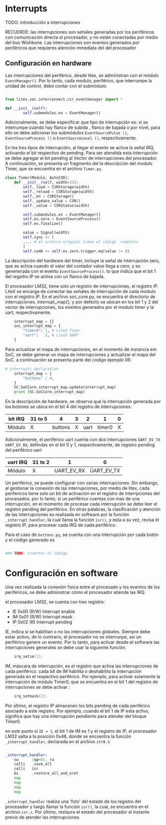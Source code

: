 # Interrupts

TODO: introducción a interrupciones


RECUERDE: las interrupciones son señales generadas por los periféricos con comunicación directa al procesador, y no están conectadas por medio del bus Wishbone. Las interrupciones son eventos generados por periféricos que requieres atención inmediata del del procesador


## Configuración en hardware

Las interrupciones del periférico, desde litex, se administran con el módulo `EventManager()`. Por lo tanto, cada modulo, periférico, que interrumpe la unidad de control, debe contar con el submódulo:


```python

from litex.soc.interconnect.csr_eventmanager import *

def __init__(self):
        self.submodules.ev = EventManager()

```

Adicionalmente, se debe especificar que tipo de interrupción es: si se interrumpe cuando hay flanco de subida , flanco de bajada o por nivel, para ello se debe adicionar los submódulos  `EventSourcePulse ()`, `EventSourceProcess ()` o `EventSourceLevel ()`, respectivamente.

En los tres tipos de interrupción, al llegar el evento se activa la señal IRQ, activando el bit respectivo de pending. Para ser atendida esta interrupción se debe agregar el bit pending al Vector de interrupciones del procesador. A continuación, se presenta un fragmento del la descripción del modulo Timer, que se encuentra en el archivo `Timer.py`.

```python
class Timer(Module, AutoCSR):
    def __init__(self, width=32):
        self._load = CSRStorage(width)
        self._reload = CSRStorage(width)
        self._en = CSRStorage()
        self._update_value = CSR()
        self._value = CSRStatus(width)

        self.submodules.ev = EventManager()
        self.ev.zero = EventSourceProcess()
        self.ev.finalize()

        value = Signal(width)
        self.sync += [
        .... # el archivo original tiene el código  completo
        ]
        self.comb += self.ev.zero.trigger.eq(value != 0)

```

La descripción del hardware del timer, incluye la señal de interrupción zero, que se activa cuando el valor del contador value llega a cero, y es genenerada con el evento
`EventSourceProcess()`. lo que indica que el bit 1 del regsitro IP se activa con un flanco de bajada.

El procesador LM32, tiene solo un registro de interrupciones, el registro IP. LiteX se encarga de conectar las señales de interrupción de cada módulo  con el registro IP. En el archivo soc_core.py, se encuentra el directorio de interrupciones, interrupt_map{}, y por defecto se ubican en los bit 1 y 2 del vector de interrupciones, los eventos generados por el modulo timer y la uart, respectivamente.

```python
    interrupt_map = {}
    soc_interrupt_map = {
        "timer0": 1, # LiteX Timer
        "uart":   2, # LiteX UART
    }

```
Para actualizar el mapa de interrupciones,  en el momento de instancia em SoC, se debe generar un mapa de interrupciones y actualizar el mapa del SoC. a continuación se presenta parte del código ejemplo 06:

```python
# interrupts declaration
    interrupt_map = {
        "buttons" : 4,
    }
    SC.SoCCore.interrupt_map.update(interrupt_map)
    print (SC.SoCCore.interrupt_map)

```

En la descripción de hardware, se observa que la interrupción generada por los botones se ubica en el bit 4 del registro de interrupciones.

bit IRQ |31 to 5 | 4 | 3 | 2 | 1 | 0
--- |--- |--- |--- | --- |--- | ---
Módulo | X | buttons | X | uart | timer0 | X

Adicionalmente, el periférico uart cuenta con dos interrupciones `ÙART_EV_TX  UART_EV_RX`, defindas en el bit 0 y 1, respectivamente, de registro pending del periférico uart

uart IRQ | 31 to 2 | 1 | 0
--- |--- |--- | ---
Módulo | X   | UART_EV_RX | ÙART_EV_TX


Un periférico, se puede configurar  con varias interrupciones. Sin embargo, al gestionar la conexión de las interrupciones, por medio de litex, cada perifericos tiene solo un bit de activación en el registro de interrpciones del procesados. por lo tanto, si un periférico cuentas con mas de una interrupción, en el momento de procesar cada interrupción se debe leer el registro pending del periférico. En otras palabras, la clasificación y atención de las interrupciones es realizada en software por la función `_interrupt_handler`, la cual llama la función `isr()`, y esta a su vez, revisa el registro IP, para procesar cada IRQ de cada periférico.

Para el caso de `buttons.py`, se cuenta con una interrupción por cada botón  y el código generado es


```python

### TODO: insertar el código
```


# Configuración en software


Una vez realizada la conexión física entre el procesado y los eventos de los periféricos, se debe administrar cómo el procesador atiende las IRQ.

el procesador LM32, se cuenta con tres registro:

* IE  0x00 (R/W) Interrupt enable
* IM  0x01 (R/W) Interrupt mask
* IP  0x02 (R)   Interrupt pending

IE, indica si se  habilitan o no las interrupciones globales. Siempre debe estar activo, de lo contrario, el procesador no se interrunpe, así un periférico genere un evento. Por lo tanto, para activar desde el software las interrupciones generales se debe usar la siguiente función.

```c++
	irq_setie(1);
```
IM, máscara de interrupción, es el registro que activa las interrupciones de cada periférico. cada bit de IM habilita o deshabilita la interrupción generada en el respectivo periférico. Por ejemplo, para activar solamente la interrupción de módulo Timer0, que se encuentra en el bit 1 del registro de interrupciones se debe activar :

```c++
	irq_setmask(2);
```

Por último, el registro IP almacenen los bits pending de cada periférico asociado a este registro. Por ejemplo, cuando el bit 1 de IP esta activo, significa que hay una interrupción pendiente para atender del bloque Timer0.

en este punto si `IE = 1`, el bit 1 de IM es 1 y el registro de IP, el procesador LM32 salta a la posición 0x48, donde se encuentra la función  `_interrupt_handler`, declarada en el archivo `ctr0.S`

```asm

_interrupt_handler:
	sw      (sp+0), ra
	calli   .save_all
	calli   isr
	bi      .restore_all_and_eret
	nop
	nop
	nop
	nop
```
`_interrupt_handler` realiza una 'foto' del estado de los registro del procesador y luego llamar la función `isr()`, la cual, se encuentra en el archivo `isr.c`. Por último, restaura el estado del procesador  al instante previo de atender las interrupciones.
